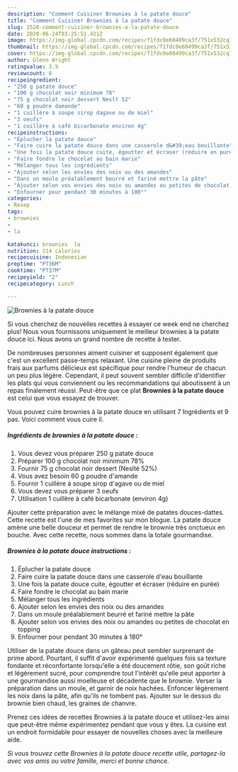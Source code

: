```yaml
---
description: "Comment Cuisiner Brownies à la patate douce"
title: "Comment Cuisiner Brownies à la patate douce"
slug: 2528-comment-cuisiner-brownies-a-la-patate-douce
date: 2020-06-24T03:25:51.421Z
image: https://img-global.cpcdn.com/recipes/f1fdc0e60499ca3f/751x532cq70/brownies-a-la-patate-douce-photo-principale-de-la-recette.jpg
thumbnail: https://img-global.cpcdn.com/recipes/f1fdc0e60499ca3f/751x532cq70/brownies-a-la-patate-douce-photo-principale-de-la-recette.jpg
cover: https://img-global.cpcdn.com/recipes/f1fdc0e60499ca3f/751x532cq70/brownies-a-la-patate-douce-photo-principale-de-la-recette.jpg
author: Glenn Wright
ratingvalue: 3.9
reviewcount: 8
recipeingredient:
- "250 g patate douce"
- "100 g chocolat noir minimum 78"
- "75 g chocolat noir dessert Neslt 52"
- "60 g poudre damande"
- "1 cuillère à soupe sirop dagave ou de miel"
- "3 oeufs"
- "1 cuillère à café bicarbonate environ 4g"
recipeinstructions:
- "Éplucher la patate douce"
- "Faire cuire la patate douce dans une casserole d&#39;eau bouillante"
- "Une fois la patate douce cuite, égoutter et écraser (réduire en purée)"
- "Faire fondre le chocolat au bain marie"
- "Mélanger tous les ingrédients"
- "Ajouter selon les envies des noix ou des amandes"
- "Dans un moule préalablement beurré et fariné mettre la pâte"
- "Ajouter selon vos envies des noix ou amandes ou petites de chocolat en topping"
- "Enfourner pour pendant 30 minutes à 180°"
categories:
- Resep
tags:
- brownies
- 
- la

katakunci: brownies  la 
nutrition: 214 calories
recipecuisine: Indonesian
preptime: "PT36M"
cooktime: "PT37M"
recipeyield: "2"
recipecategory: Lunch

---
```



![Brownies à la patate douce](https://img-global.cpcdn.com/recipes/f1fdc0e60499ca3f/751x532cq70/brownies-a-la-patate-douce-photo-principale-de-la-recette.jpg)

Si vous cherchez de nouvelles recettes à essayer ce week end ne cherchez plus! Nous vous fournissons uniquement le meilleur brownies à la patate douce ici. Nous avons un grand nombre de recette à tester.

De nombreuses personnes aiment cuisiner et supposent également que c'est un excellent passe-temps relaxant. Une cuisine pleine de produits frais aux parfums délicieux est spécifique pour rendre l'humeur de chacun un peu plus légère. Cependant, il peut souvent sembler difficile d'identifier les plats qui vous conviennent ou les recommandations qui aboutissent à un repas finalement réussi. Peut-être que ce plat <strong> Brownies à la patate douce </strong> est celui que vous essayez de trouver.

<!--inarticleads1-->

Vous pouvez cuire brownies à la patate douce en utilisant 7 Ingrédients et 9 pas. Voici comment vous cuire il.

##### Ingrédients de brownies à la patate douce :

1. Vous devez vous préparer 250 g patate douce
1. Préparer 100 g chocolat noir minimum 78%
1. Fournir 75 g chocolat noir dessert (Neslté 52%)
1. Vous avez besoin 60 g poudre d&#39;amande
1. Fournir 1 cuillère à soupe sirop d&#39;agave ou de miel
1. Vous devez vous préparer 3 oeufs
1. Utilisation 1 cuillère à café bicarbonate (environ 4g)


Ajouter cette préparation avec le mélange mixé de patates douces-dattes. Cette recette est l&#39;une de mes favorites sur mon blogue. La patate douce amène une belle douceur et permet de rendre le brownie très onctueux en bouche. Avec cette recette, nous sommes dans la totale gourmandise. 

<!--inarticleads2-->

##### Brownies à la patate douce instructions :

1. Éplucher la patate douce
1. Faire cuire la patate douce dans une casserole d&#39;eau bouillante
1. Une fois la patate douce cuite, égoutter et écraser (réduire en purée)
1. Faire fondre le chocolat au bain marie
1. Mélanger tous les ingrédients
1. Ajouter selon les envies des noix ou des amandes
1. Dans un moule préalablement beurré et fariné mettre la pâte
1. Ajouter selon vos envies des noix ou amandes ou petites de chocolat en topping
1. Enfourner pour pendant 30 minutes à 180°


Utiliser de la patate douce dans un gâteau peut sembler surprenant de prime abord. Pourtant, il suffit d&#39;avoir expérimenté quelques fois sa texture fondante et réconfortante lorsqu&#39;elle a été doucement rôtie, son goût riche et légèrement sucré, pour comprendre tout l&#39;intérêt qu&#39;elle peut apporter à une gourmandise aussi moelleuse et décadente que le brownie. Verser la préparation dans un moule, et garnir de noix hachées. Enfoncer légèrement les noix dans la pâte, afin qu&#39;ils ne tombent pas. Ajouter sur le dessus du brownie bien chaud, les graines de chanvre. 

<!--inarticleads1-->

<p>
Prenez ces idées de recettes Brownies à la patate douce et utilisez-les ainsi que peut-être même expérimentez pendant que vous y êtes. La cuisine est un endroit formidable pour essayer de nouvelles choses avec la meilleure aide.
</p>

<p>
<i>Si vous trouvez cette Brownies à la patate douce recette utile, partagez-la avec vos amis ou votre famille, merci et bonne chance.</i>
</p>
